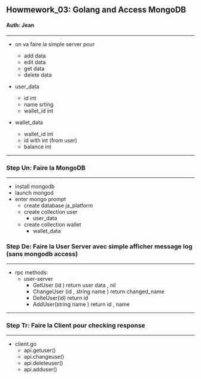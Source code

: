 ## Howmework_03: Golang and Access MongoDB 
#### Auth: Jean
---

- on va faire la simple server pour 
    - add data
    - edit data
    - get data
    - delete data 

- user_data 
    - id         int
    - name       srting
    - wallet_id  int

- wallet_data
    - wallet_id  int
    - id with    int (from user)
    - balance    int

---

### Step Un: Faire la MongoDB 
---

- install mongodb 
- launch mongod
- enter mongo prompt
    - create database ja_platform
    - create collection user
        - user_data
    - create collection wallet 
        - wallet_data

### Step De: Faire la User Server avec simple afficher message log (sans mongodb access)

---

- rpc methods:
    - user-server
        - GetUser (id ) return user data , nil
        - ChangeUser (id , string name ) return changed_name
        - DelteUser(id) return id
        - AddUser(string name ) return id , name

---

### Step Tr: Faire la Client pour checking response
---

- client.go
    - api.getuser()
    - api.changeuse()
    - api.deleteuser()
    - api.adduser()